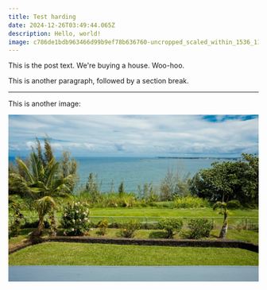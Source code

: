 ```yaml
---
title: Test harding
date: 2024-12-26T03:49:44.065Z
description: Hello, world!
image: c786de1bdb963466d99b9ef78b636760-uncropped_scaled_within_1536_1152.webp
---
```

This is the post text.  We're buying a house.  Woo-hoo.

This is another paragraph, followed by a section break.

- - -

This is another image:

![](59d7d8b624237d37f55de564b4624126-uncropped_scaled_within_1536_1152.webp)